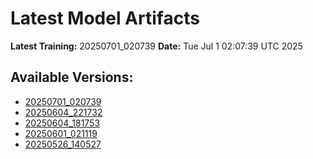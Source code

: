 # Latest Model Artifacts

**Latest Training:** 20250701_020739
**Date:** Tue Jul  1 02:07:39 UTC 2025

## Available Versions:
- [20250701_020739](/20250701_020739/)
- [20250604_221732](/20250604_221732/)
- [20250604_181753](/20250604_181753/)
- [20250601_021119](/20250601_021119/)
- [20250526_140527](/20250526_140527/)

